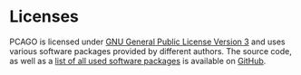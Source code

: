 # Licenses

PCAGO is licensed under [GNU General Public License Version 3](https://github.com/rumangerst/pcago/blob/master/LICENSE)
and uses various software packages provided by different authors. The source code,
as well as a [list of all used software packages](https://github.com/rumangerst/pcago#r-packages) is available on [GitHub](https://github.com/rumangerst/pcago).
